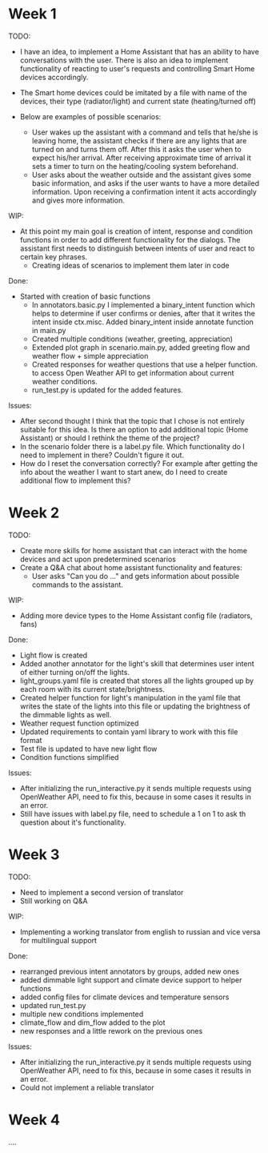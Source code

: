 <!-- 
Instructions: 
- The report (report.md/report.ipynb ) should be in the root of your repository of a project
- The link to the repository have to be shared with us 
- Weekly report can be built in md-file or ipynb file 
- All reports for each week should be written into one file 
- Each week should be in a separated section in the file, see as shown in this file 
- The report should contain subsections TODO / WIP (work in progress) / Done / Issues 
- Each section should contain a list of works and their descriptions 
- Adding pictures / graphs / code inserts to md / ipynb cells can improve your report 
- The deadline is 11.59 pm UTC -12h (anywhere on earth)
 -->
 
 
# Week 1

TODO:
 - I have an idea, to implement a Home Assistant that has an ability to have conversations
 with the user. There is also an idea to implement functionality of reacting to
user's requests and controlling Smart Home devices accordingly.
 - The Smart home devices could be imitated by a file with name of the devices, their type (radiator/light)
and current state (heating/turned off)

 - Below are examples of 
possible scenarios:
   - User wakes up the assistant with a command and tells that he/she is leaving home,
 the assistant checks if there are any lights that are turned on and turns them off. After
 this it asks the user when to expect his/her arrival. After receiving approximate time of
 arrival it sets a timer to turn on the heating/cooling system beforehand.
   - User asks about the weather outside and the assistant gives some basic information, and
 asks if the user wants to have a more detailed information. Upon receiving a confirmation
 intent it acts accordingly and gives more information.
 

WIP:
 - At this point my main goal is creation of intent, response and condition functions
in order to add different functionality for the dialogs. The assistant first needs to
distinguish between intents of user and react to certain key phrases.
   - Creating ideas of scenarios to implement them later in code
   
Done:
 - Started with creation of basic functions
   - In annotators.basic.py I implemented a binary_intent function which helps to determine if user
 confirms or denies, after that it writes the intent inside ctx.misc. Added binary_intent 
 inside annotate function in main.py
   - Created multiple conditions (weather, greeting, appreciation)
   - Extended plot graph in scenario.main.py, added greeting flow and weather flow + 
 simple appreciation
   - Created responses for weather questions that use a helper function. 
 to access Open Weather API to get information about current weather conditions.
   - run_test.py is updated for the added features.
   

Issues:
- After second thought I think that the topic that I chose is not entirely suitable for this idea.
Is there an option to add additional topic (Home Assistant) or should I rethink the theme of the project?
- In the scenario folder there is a label.py file. Which functionality do I need to implement in there?
Couldn't figure it out.
- How do I reset the conversation correctly? For example after getting the info about the weather I want to 
start anew, do I need to create additional flow to implement this?


# Week 2

TODO:
- Create more skills for home assistant that can interact with the home devices and act upon predetermined scenarios
- Create a Q&A chat about home assistant functionality and features:
  - User asks "Can you do ..." and gets information about possible commands to the assistant.

WIP:
- Adding more device types to the Home Assistant config file (radiators, fans)
   
Done:
- Light flow is created
- Added another annotator for the light's skill that determines user intent of either turning on/off the lights.
- light_groups.yaml file is created that stores all the lights grouped up by each room with its current state/brightness.
- Created helper function for light's manipulation in the yaml file that writes the state of the lights into this
file or updating the brightness of the dimmable lights as well.
- Weather request function optimized
- Updated requirements to contain yaml library to work with this file format
- Test file is updated to have new light flow
- Condition functions simplified

Issues:
- After initializing the run_interactive.py it sends multiple requests using OpenWeather API, need to fix this,
because in some cases it results in an error.
- Still have issues with label.py file, need to schedule a 1 on 1 to ask th question about it's functionality.


# Week 3
TODO:
- Need to implement a second version of translator
- Still working on Q&A

WIP:
- Implementing a working translator from english to russian and vice versa for multilingual support
   
Done:
- rearranged previous intent annotators by groups, added new ones
- added dimmable light support and climate device support to helper functions
- added config files for climate devices and temperature sensors
- updated run_test.py
- multiple new conditions implemented
- climate_flow and dim_flow added to the plot
- new responses and a little rework on the previous ones

Issues:
- After initializing the run_interactive.py it sends multiple requests using OpenWeather API, need to fix this,
because in some cases it results in an error.
- Could not implement a reliable translator

# Week 4
....
